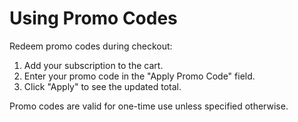 # Using Promo Codes

Redeem promo codes during checkout:

1. Add your subscription to the cart.
2. Enter your promo code in the "Apply Promo Code" field.
3. Click "Apply" to see the updated total.

Promo codes are valid for one-time use unless specified otherwise.
